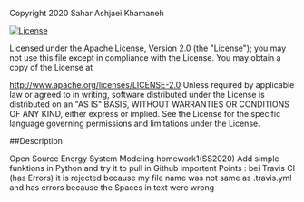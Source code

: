 Copyright 2020 Sahar Ashjaei Khamaneh

[![License](https://img.shields.io/badge/License-Apache%202.0-blue.svg)](https://opensource.org/licenses/Apache-2.0)

Licensed under the Apache License, Version 2.0 (the "License"); you may not use this file except in compliance with the License. You may obtain a copy of the License at

http://www.apache.org/licenses/LICENSE-2.0
Unless required by applicable law or agreed to in writing, software distributed under the License is distributed on an "AS IS" BASIS, WITHOUT WARRANTIES OR CONDITIONS OF ANY KIND, either express or implied. See the License for the specific language governing permissions and limitations under the License.

##Description

Open Source Energy System Modeling homework1(SS2020)
Add simple funktions in Python and try it to pull in Github 
importent Points : bei Travis CI (has Errors)
it is rejected because my file name was not same as .travis.yml and has errors because the Spaces in text were wrong 

